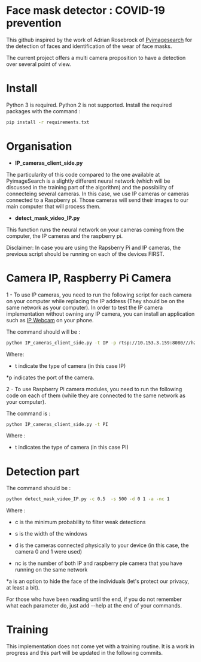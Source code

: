 # Face mask detector : COVID-19 prevention

This github inspired by the work of Adrian Rosebrock of [Pyimagesearch](https://www.pyimagesearch.com/) for the detection of faces and identification of the wear of face masks.

The current project offers a multi camera proposition to have a detection over several point of view.

# Install

Python 3 is required. Python 2 is not supported.
Install the required packages with the command :


```sh
pip install -r requirements.txt
```

# Organisation

- **IP_cameras_client_side.py**

The particularity of this code compared to the one available at PyimageSearch is a slightly different neural network (which will be discussed in the training part of the algorithm) and the possibility of connecteing several cameras. In this case, we use IP cameras or cameras connected to a Raspberry pi. Those cameras will send their images to our main computer that will process them.

- **detect_mask_video_IP.py**

This function runs the neural network on your cameras coming from the computer, the IP cameras and the raspberry pi.

Disclaimer: In case you are using the Rapsberry Pi and IP cameras, the previous script should be running on each of the devices FIRST.


# Camera IP, Raspberry Pi Camera

1 - To use IP cameras, you need to run the following script for each camera on your computer while replacing the IP address (They should be on the same network as your computer).
In order to test the IP camera implementation without owning any IP camera, you can install an application such as [IP Webcam](https://play.google.com/store/apps/details?id=com.pas.webcam&hl=en) on your phone. 

The command should will be : 

```sh
python IP_cameras_client_side.py -t IP -p rtsp://10.153.3.159:8080///h264_ulaw.sd
```

Where:

* t indicate the type of camera (in this case IP) 

 *p indicates the port of the camera.

2 - To use Raspberry Pi camera modules, you need to run the following code on each of them (while they are connected to the same network as your computer).

The command is :

```sh
python IP_cameras_client_side.py -t PI
```

Where :
* t indicates the type of camera (in this case PI)



# Detection part

The command should be : 

```sh
python detect_mask_video_IP.py -c 0.5  -s 500 -d 0 1 -a -nc 1
```

Where :

* c is the minimum probability to filter weak detections

* s is the width of the windows 

* d is the cameras connected physically to your device (in this case, the camera 0 and 1 were used)

* nc is the number of both IP and raspberry pie camera that you have running on the same network

*a is an option to hide the face of the individuals (let's protect our privacy, at least a bit).

For those who have been reading until the end, if you do not remember what each parameter do, just add --help at the end of your commands.


# Training

This implementation does not come yet with a training routine. It is a work in progress and this part will be updated in the following commits.